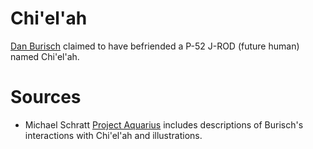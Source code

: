 # Chi'el'ah

[Dan Burisch](burisch_dan.md) claimed to have befriended a P-52 J-ROD (future human) named Chi'el'ah.

# Sources

- Michael Schratt [Project Aquarius](https://www.openminds.tv/project-aquarius-081210/4751) includes descriptions of Burisch's interactions with Chi'el'ah and illustrations.
